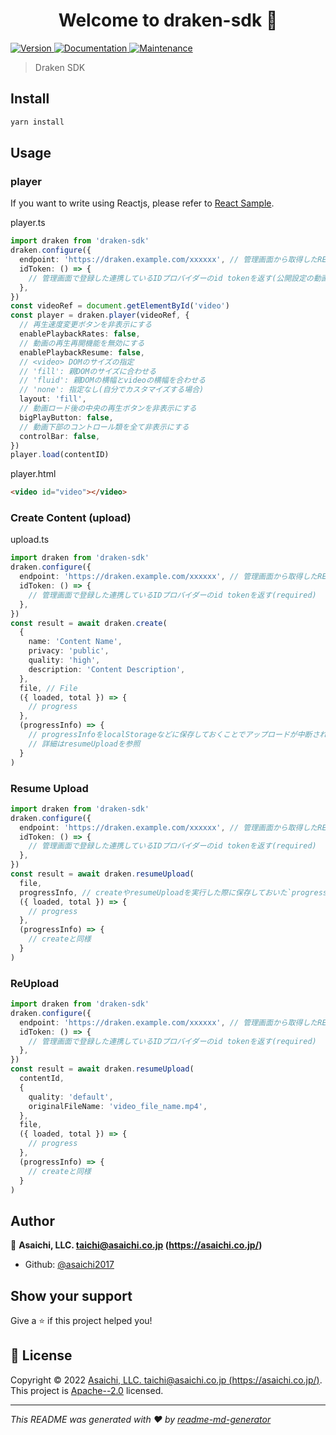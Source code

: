 <h1 align="center">Welcome to draken-sdk 👋</h1>
<p>
  <a href="https://www.npmjs.com/package/draken-sdk" target="_blank">
    <img alt="Version" src="https://img.shields.io/npm/v/draken-sdk.svg">
  </a>
  <a href="https://github.com/asaichi2017/draken-sdk#readme" target="_blank">
    <img alt="Documentation" src="https://img.shields.io/badge/documentation-yes-brightgreen.svg" />
  </a>
  <a href="https://github.com/asaichi2017/draken-sdk/graphs/commit-activity" target="_blank">
    <img alt="Maintenance" src="https://img.shields.io/badge/Maintained%3F-yes-green.svg" />
  </a>
</p>

> Draken SDK

## Install

```sh
yarn install
```

## Usage

### player

If you want to write using Reactjs, please refer to [React Sample](./samples/react).

player.ts
```typescript
import draken from 'draken-sdk'
draken.configure({
  endpoint: 'https://draken.example.com/xxxxxx', // 管理画面から取得したREST API Endpoint URL,
  idToken: () => {
    // 管理画面で登録した連携しているIDプロバイダーのid tokenを返す(公開設定の動画の場合必要無い)
  },
})
const videoRef = document.getElementById('video')
const player = draken.player(videoRef, {
  // 再生速度変更ボタンを非表示にする
  enablePlaybackRates: false,
  // 動画の再生再開機能を無効にする
  enablePlaybackResume: false,
  // <video> DOMのサイズの指定
  // 'fill': 親DOMのサイズに合わせる
  // 'fluid': 親DOMの横幅とvideoの横幅を合わせる
  // 'none': 指定なし(自分でカスタマイズする場合)
  layout: 'fill',
  // 動画ロード後の中央の再生ボタンを非表示にする
  bigPlayButton: false,
  // 動画下部のコントロール類を全て非表示にする
  controlBar: false,
})
player.load(contentID)

```

player.html
```html
<video id="video"></video>
```

### Create Content (upload)
upload.ts
```typescript
import draken from 'draken-sdk'
draken.configure({
  endpoint: 'https://draken.example.com/xxxxxx', // 管理画面から取得したREST API Endpoint URL,
  idToken: () => {
    // 管理画面で登録した連携しているIDプロバイダーのid tokenを返す(required)
  },
})
const result = await draken.create(
  {
    name: 'Content Name',
    privacy: 'public',
    quality: 'high',
    description: 'Content Description',
  },
  file, // File
  ({ loaded, total }) => {
    // progress
  },
  (progressInfo) => {
    // progressInfoをlocalStorageなどに保存しておくことでアップロードが中断されても再開できる
    // 詳細はresumeUploadを参照
  }
)

```

### Resume Upload

```typescript
import draken from 'draken-sdk'
draken.configure({
  endpoint: 'https://draken.example.com/xxxxxx', // 管理画面から取得したREST API Endpoint URL,
  idToken: () => {
    // 管理画面で登録した連携しているIDプロバイダーのid tokenを返す(required)
  },
})
const result = await draken.resumeUpload(
  file,
  progressInfo, // createやresumeUploadを実行した際に保存しておいた`progressInfo`を指定する
  ({ loaded, total }) => {
    // progress
  },
  (progressInfo) => {
    // createと同様
  }
)
```

### ReUpload

```typescript
import draken from 'draken-sdk'
draken.configure({
  endpoint: 'https://draken.example.com/xxxxxx', // 管理画面から取得したREST API Endpoint URL,
  idToken: () => {
    // 管理画面で登録した連携しているIDプロバイダーのid tokenを返す(required)
  },
})
const result = await draken.resumeUpload(
  contentId,
  {
    quality: 'default',
    originalFileName: 'video_file_name.mp4',
  },
  file,
  ({ loaded, total }) => {
    // progress
  },
  (progressInfo) => {
    // createと同様
  }
)
```

## Author

👤 **Asaichi, LLC. <taichi@asaichi.co.jp> (https://asaichi.co.jp/)**

* Github: [@asaichi2017](https://github.com/asaichi2017)

## Show your support

Give a ⭐️ if this project helped you!

## 📝 License

Copyright © 2022 [Asaichi, LLC. <taichi@asaichi.co.jp> (https://asaichi.co.jp/)](https://github.com/asaichi2017).<br />
This project is [Apache--2.0](https://github.com/asaichi2017/draken-sdk/blob/master/LICENSE) licensed.

***
_This README was generated with ❤️ by [readme-md-generator](https://github.com/kefranabg/readme-md-generator)_
